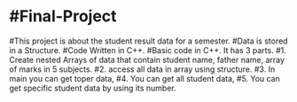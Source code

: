 <h1>#Final-Project</h1>
#This project is about the student result data for a semester.
#Data is stored in a Structure.
#Code Written in C++. 
#Basic code in C++. It has 3 parts. 
#1. Create nested Arrays of data that contain student name, father name, array of marks in 5 subjects.
#2. access all data in array using structure. 
#3. In main you can get toper data,
#4. You can get all student data,
#5. You can get specific student data by using its number.

